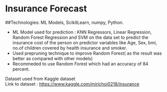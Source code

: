 # Insurance Forecast 

##Technologies: ML Models, ScikitLearn, numpy, Python.
* ML Model used for prediction : KNN Regressors, Linear Regression, Random Forest Regression and SVM on the data set to predict the insurance cost of the person on predictor variables like Age, Sex, bmi, no.of children covered by health insurance and smoker.
* Used prepruning technique to improve Random Forest( as the result was better as compared with other models)
* Recommeded to use Random Forest which had an accuracy of 84 percent.

Dataset used from Kaggle dataset </br>
Link to dataset : https://www.kaggle.com/mirichoi0218/insurance
